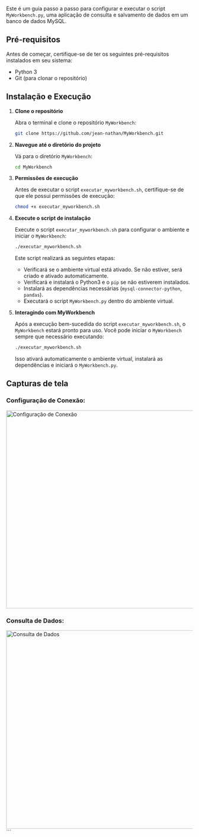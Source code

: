 Este é um guia passo a passo para configurar e executar o script `MyWorkbench.py`, uma aplicação de consulta e salvamento de dados em um banco de dados MySQL.

## Pré-requisitos

Antes de começar, certifique-se de ter os seguintes pré-requisitos instalados em seu sistema:

- Python 3
- Git (para clonar o repositório)

## Instalação e Execução

1. **Clone o repositório**

   Abra o terminal e clone o repositório `MyWorkbench`:

   ```bash
   git clone https://github.com/jean-nathan/MyWorkbench.git
   ```

2. **Navegue até o diretório do projeto**

   Vá para o diretório `MyWorkbench`:

   ```bash
   cd MyWorkbench
   ```

3. **Permissões de execução**

   Antes de executar o script `executar_myworkbench.sh`, certifique-se de que ele possui permissões de execução:

   ```bash
   chmod +x executar_myworkbench.sh
   ```

4. **Execute o script de instalação**

   Execute o script `executar_myworkbench.sh` para configurar o ambiente e iniciar o `MyWorkbench`:

   ```bash
   ./executar_myworkbench.sh
   ```

   Este script realizará as seguintes etapas:
   - Verificará se o ambiente virtual está ativado. Se não estiver, será criado e ativado automaticamente.
   - Verificará e instalará o Python3 e o `pip` se não estiverem instalados.
   - Instalará as dependências necessárias (`mysql-connector-python`, `pandas`).
   - Executará o script `MyWorkbench.py` dentro do ambiente virtual.

5. **Interagindo com MyWorkbench**

   Após a execução bem-sucedida do script `executar_myworkbench.sh`, o `MyWorkbench` estará pronto para uso. Você pode iniciar o `MyWorkbench` sempre que necessário executando:

   ```bash
   ./executar_myworkbench.sh
   ```

   Isso ativará automaticamente o ambiente virtual, instalará as dependências e iniciará o `MyWorkbench.py`.

## Capturas de tela

### Configuração de Conexão:

<img width="535" alt="Configuração de Conexão" src="assets/configuracao_conexao.png">

### Consulta de Dados:

<img width="536" alt="Consulta de Dados" src="assets/consulta_dados.png">
```

